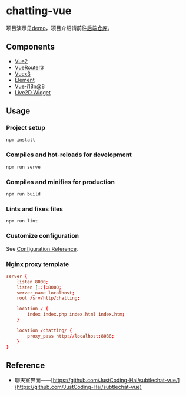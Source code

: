 # chatting-vue
项目演示见[demo](https://cdn.sxrekord.com/project/demo.gif)，项目介绍请前往[后端仓库](https://github.com/WebChatting/chatting)。

## Components
- [Vue2](https://v2.cn.vuejs.org/v2/guide/)
- [VueRouter3](https://v3.router.vuejs.org/zh/guide/)
- [Vuex3](https://v3.vuex.vuejs.org/zh/)
- [Element](https://element.eleme.io/#/zh-CN/component/installation)
- [Vue-i18n@8]()
- [Live2D Widget](https://github.com/stevenjoezhang/live2d-widget)

## Usage
### Project setup
```
npm install
```

### Compiles and hot-reloads for development
```
npm run serve
```

### Compiles and minifies for production
```
npm run build
```

### Lints and fixes files
```
npm run lint
```

### Customize configuration
See [Configuration Reference](https://cli.vuejs.org/config/).

### Nginx proxy template

```conf
server {
    listen 8000;
    listen [::]:8000;
    server_name localhost;
    root /srv/http/chatting;

    location / {
        index index.php index.html index.htm;
    }

    location /chatting/ {
        proxy_pass http://localhost:8088;
    }
}
```

## Reference
- 聊天室界面——[https://github.com/JustCoding-Hai/subtlechat-vue/](https://github.com/JustCoding-Hai/subtlechat-vue)
